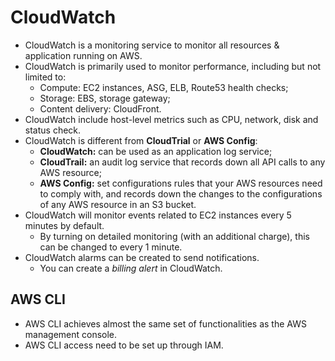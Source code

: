 # CloudWatch

- CloudWatch is a monitoring service to monitor all resources & application running on AWS.
- CloudWatch is primarily used to monitor performance, including but not limited to:
	- Compute: EC2 instances, ASG, ELB, Route53 health checks;
	- Storage: EBS, storage gateway;
	- Content delivery: CloudFront.
- CloudWatch include host-level metrics such as CPU, network, disk and status check.
- CloudWatch is different from **CloudTrial** or **AWS Config**:
	- **CloudWatch:** can be used as an application log service;
	- **CloudTrail:** an audit log service that records down all API calls to any AWS resource;
	- **AWS Config:** set configurations rules that your AWS resources need to comply with, and records down the changes to the configurations of any AWS resource in an S3 bucket.
- CloudWatch will monitor events related to EC2 instances every 5 minutes by default.
	- By turning on detailed monitoring (with an additional charge), this can be changed to every 1 minute.
- CloudWatch alarms can be created to send notifications.
	- You can create a _billing alert_ in CloudWatch.

## AWS CLI

- AWS CLI achieves almost the same set of functionalities as the AWS management console.
- AWS CLI access need to be set up through IAM.
